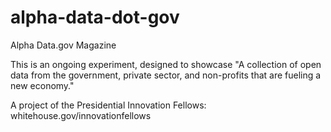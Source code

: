 alpha-data-dot-gov
==================

Alpha Data.gov Magazine

This is an ongoing experiment, designed to showcase "A collection of open data from the government, private sector, and non-profits that are fueling a 
new economy."

A project of the Presidential Innovation Fellows:
whitehouse.gov/innovationfellows
